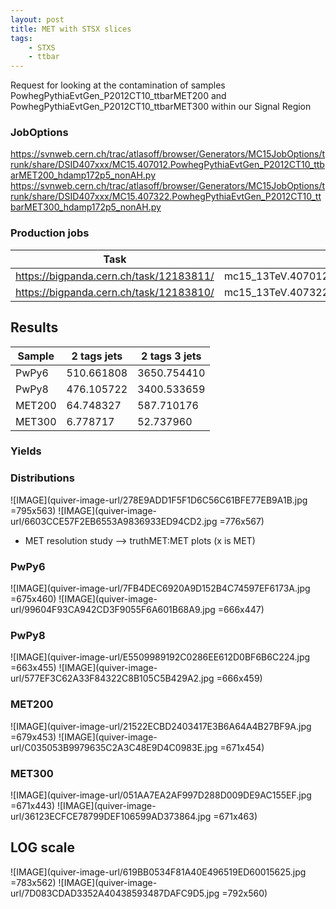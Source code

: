 ```yaml
---
layout: post
title: MET with STSX slices
tags: 
    - STXS
    - ttbar
---
```


Request for looking at the contamination of samples PowhegPythiaEvtGen_P2012CT10_ttbarMET200 and PowhegPythiaEvtGen_P2012CT10_ttbarMET300 within our Signal Region

### JobOptions
https://svnweb.cern.ch/trac/atlasoff/browser/Generators/MC15JobOptions/trunk/share/DSID407xxx/MC15.407012.PowhegPythiaEvtGen_P2012CT10_ttbarMET200_hdamp172p5_nonAH.py
https://svnweb.cern.ch/trac/atlasoff/browser/Generators/MC15JobOptions/trunk/share/DSID407xxx/MC15.407322.PowhegPythiaEvtGen_P2012CT10_ttbarMET300_hdamp172p5_nonAH.py

### Production jobs
| Task                                    | Input container                                                                                                              |
| --------------------------------------- | ---------------------------------------------------------------------------------------------------------------------------- |
| https://bigpanda.cern.ch/task/12183811/ | mc15_13TeV.407012.PowhegPythiaEvtGen_P2012CT10_ttbarMET200_hdamp172p5_nonAH.merge.DAOD_HIGG5D1.e4023_s2608_r7725_r7676_p2949 |
| https://bigpanda.cern.ch/task/12183810/ | mc15_13TeV.407322.PowhegPythiaEvtGen_P2012CT10_ttbarMET300_hdamp172p5_nonAH.merge.DAOD_HIGG5D1.e5680_s2726_r7772_r7676_p2949 |

## Results
| Sample | 2 tags jets | 2 tags 3 jets |
| ------ | ----------- | ------------- |
| PwPy6  | 510.661808  | 3650.754410   |
| PwPy8  | 476.105722  | 3400.533659   |
| MET200 | 64.748327   | 587.710176    |
| MET300 | 6.778717    | 52.737960     |

### Yields

### Distributions
![IMAGE](quiver-image-url/278E9ADD1F5F1D6C56C61BFE77EB9A1B.jpg =795x563)
![IMAGE](quiver-image-url/6603CCE57F2EB6553A9836933ED94CD2.jpg =776x567)

* MET resolution study
--> truthMET:MET plots (x is MET)
### PwPy6
![IMAGE](quiver-image-url/7FB4DEC6920A9D152B4C74597EF6173A.jpg =675x460)
![IMAGE](quiver-image-url/99604F93CA942CD3F9055F6A601B68A9.jpg =666x447)
### PwPy8
![IMAGE](quiver-image-url/E5509989192C0286EE612D0BF6B6C224.jpg =663x455)
![IMAGE](quiver-image-url/577EF3C62A33F84322C8B105C5B429A2.jpg =666x459)
### MET200
![IMAGE](quiver-image-url/21522ECBD2403417E3B6A64A4B27BF9A.jpg =679x453)
![IMAGE](quiver-image-url/C035053B9979635C2A3C48E9D4C0983E.jpg =671x454)
### MET300
![IMAGE](quiver-image-url/051AA7EA2AF997D288D009DE9AC155EF.jpg =671x443)
![IMAGE](quiver-image-url/36123ECFCE78799DEF106599AD373864.jpg =671x463)

## LOG scale
![IMAGE](quiver-image-url/619BB0534F81A40E496519ED60015625.jpg =783x562)
![IMAGE](quiver-image-url/7D083CDAD3352A40438593487DAFC9D5.jpg =792x560)
